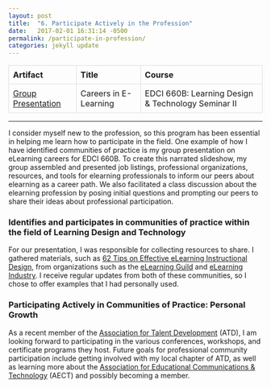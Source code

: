 ```yaml
---
layout: post
title:  "6. Participate Actively in the Profession"
date:   2017-02-01 16:31:14 -0500
permalink: /participate-in-profession/
categories: jekyll update
---
```

<style>
table {
    border-collapse: collapse;
    width: 100%;
}

td, th {
    border: 1px solid #dddddd;
    text-align: left;
    padding: 8px;
}

</style>

| Artifact       | Title      | Course  |
| ---------------|------------| --------|
| [Group Presentation]({{site.url}}/LDTportfolio/docs/Wochna_EDCI660B_GroupPresentation.pptx)| Careers in E-Learning | EDCI 660B: Learning Design & Technology Seminar II|

-----
<p></p>

I consider myself new to the profession, so this program has been essential in helping me learn how to participate in the field. One example of how I have identified communities of practice is my group presentation on eLearning careers for EDCI 660B. To create this narrated slideshow, my group assembled and presented job listings, professional organizations, resources, and tools for elearning professionals to inform our peers about elearning as a career path. We also facilitated a class discussion about the elearning profession by posing initial questions and prompting our peers to share their ideas about professional participation.

### Identifies and participates in communities of practice within the field of Learning Design and Technology

For our presentation, I was responsible for collecting resources to share. I gathered materials, such as [62 Tips on Effective eLearning Instructional Design](https://www.elearningguild.com/publications/index.cfm?id=24), from organizations such as the [eLearning Guild](https://www.elearningguild.com/) and [eLearning Industry](https://elearningindustry.com/). I receive regular updates from both of these communities, so I chose to offer examples that I had personally used. 

### Participating Actively in Communities of Practice: Personal Growth

As a recent member of the [Association for Talent Development](https://www.td.org/) (ATD), I am looking forward to participating in the various conferences, workshops, and certificate programs they host. Future goals for professional community participation include getting involved with my local chapter of ATD, as well as learning more about the [Association for Educational Communications & Technology](http://aect.site-ym.com/) (AECT) and possibly becoming a member.

